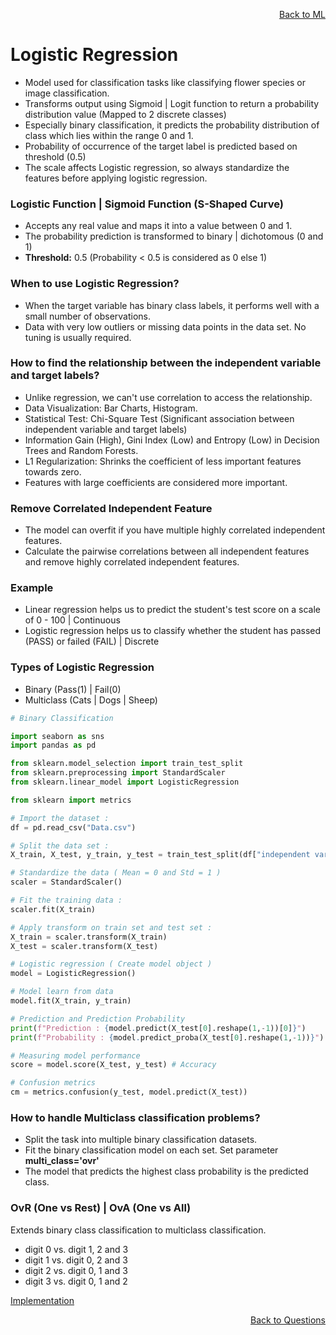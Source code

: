 <p align='right'><a align="right" href="https://github.com/KIRANKUMAR7296/Library/blob/main/Machine%20Learning/Machine%20Learning%20Models.md">Back to ML</a></p>

# **Logistic Regression**
- Model used for classification tasks like classifying flower species or image classification.
- Transforms output using Sigmoid | Logit function to return a probability distribution value (Mapped to 2 discrete classes)
- Especially binary classification, it predicts the probability distribution of class which lies within the range 0 and 1.
- Probability of occurrence of the target label is predicted based on threshold (0.5) 
- The scale affects Logistic regression, so always standardize the features before applying logistic regression. 

### **Logistic Function  | Sigmoid Function (S-Shaped Curve)**
- Accepts any real value and maps it into a value between 0 and 1.
- The probability prediction is transformed to binary | dichotomous (0 and 1)
- **Threshold:** 0.5 (Probability < 0.5 is considered as 0 else 1)

### **When to use Logistic Regression?**
- When the target variable has binary class labels, it performs well with a small number of observations.
- Data with very low outliers or missing data points in the data set. No tuning is usually required.

### How to find the relationship between the independent variable and target labels?
- Unlike regression, we can't use correlation to access the relationship.
- Data Visualization: Bar Charts, Histogram.
- Statistical Test: Chi-Square Test (Significant association between independent variable and target labels)
- Information Gain (High), Gini Index (Low) and Entropy (Low) in Decision Trees and Random Forests.
- L1 Regularization: Shrinks the coefficient of less important features towards zero.
- Features with large coefficients are considered more important.

### Remove Correlated Independent Feature
- The model can overfit if you have multiple highly correlated independent features.
- Calculate the pairwise correlations between all independent features and remove highly correlated independent features.

### Example
- Linear regression helps us to predict the student's test score on a scale of 0 - 100 | Continuous
- Logistic regression helps us to classify whether the student has passed (PASS) or failed (FAIL) | Discrete

### **Types of Logistic Regression**
- Binary (Pass(1) | Fail(0)  
- Multiclass (Cats | Dogs | Sheep)

```python
# Binary Classification

import seaborn as sns
import pandas as pd

from sklearn.model_selection import train_test_split
from sklearn.preprocessing import StandardScaler
from sklearn.linear_model import LogisticRegression

from sklearn import metrics

# Import the dataset :
df = pd.read_csv("Data.csv")

# Split the data set :
X_train, X_test, y_train, y_test = train_test_split(df["independent variable"], df["target variable"], random_state = 0)

# Standardize the data ( Mean = 0 and Std = 1 )
scaler = StandardScaler()

# Fit the training data : 
scaler.fit(X_train)

# Apply transform on train set and test set :
X_train = scaler.transform(X_train)
X_test = scaler.transform(X_test)

# Logistic regression ( Create model object )
model = LogisticRegression()

# Model learn from data
model.fit(X_train, y_train)

# Prediction and Prediction Probability
print(f"Prediction : {model.predict(X_test[0].reshape(1,-1))[0]}")
print(f"Probability : {model.predict_proba(X_test[0].reshape(1,-1))}")

# Measuring model performance
score = model.score(X_test, y_test) # Accuracy

# Confusion metrics
cm = metrics.confusion(y_test, model.predict(X_test))

```

### **How to handle Multiclass classification problems?**
- Split the task into multiple binary classification datasets.
- Fit the binary classification model on each set. Set parameter **multi_class='ovr'**
- The model that predicts the highest class probability is the predicted class.

### OvR (One vs Rest) | OvA (One vs All)
Extends binary class classification to multiclass classification.
- digit 0 vs. digit 1, 2 and 3
- digit 1 vs. digit 0, 2 and 3
- digit 2 vs. digit 0, 1 and 3
- digit 3 vs. digit 0, 1 and 2

[Implementation](https://github.com/KIRANKUMAR7296/Algorithms/blob/main/Code/05.Logistic%20Regression%20for%20Multiclass%20Classification.ipynb)

<p align='right'><a align="right" href="https://github.com/KIRANKUMAR7296/Library/blob/main/Interview.md">Back to Questions</a></p>

